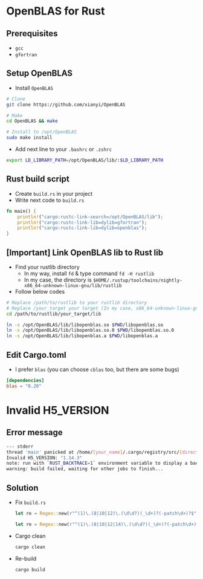 # OpenBLAS for Rust

## Prerequisites

* `gcc`
* `gfortran`

## Setup OpenBLAS

* Install `OpenBLAS`

```sh
# Clone
git clone https://github.com/xianyi/OpenBLAS

# Make
cd OpenBLAS && make

# Install to /opt/OpenBLAS
sudo make install
```

* Add next line to your `.bashrc` or `.zshrc`

```sh
export LD_LIBRARY_PATH=/opt/OpenBLAS/lib/:$LD_LIBRARY_PATH
```

## Rust build script

* Create `build.rs` in your project
* Write next code to `build.rs`

```rust
fn main() {
    println!("cargo:rustc-link-search=/opt/OpenBLAS/lib");
    println!("cargo:rustc-link-lib=dylib=gfortran");
    println!("cargo:rustc-link-lib=dylib=openblas");
}
```

## **[Important]** Link OpenBLAS lib to Rust lib

* Find your rustlib directory
    * In my way, install `fd` & type command `fd -H rustlib`
    * In my case, the directory is `$HOME/.rustup/toolchains/nightly-x86_64-unknown-linux-gnu/lib/rustlib`
* Follow below codes

```sh
# Replace /path/to/rustlib to your rustlib directory
# Replace /your_target your target (In my case, x86_64-unknown-linux-gnu)
cd /path/to/rustlib/your_target/lib

ln -s /opt/OpenBLAS/lib/libopenblas.so $PWD/libopenblas.so
ln -s /opt/OpenBLAS/lib/libopenblas.so.0 $PWD/libopenblas.so.0
ln -s /opt/OpenBLAS/lib/libopenblas.a $PWD/libopenblas.a
```

## Edit Cargo.toml

* I prefer `blas` (you can choose `cblas` too, but there are some bugs)

```toml
[dependencies]
blas = "0.20"
```

# Invalid H5_VERSION

## Error message

```sh
--- stderr
thread 'main' panicked at /home/[your_name]/.cargo/registry/src/[directory]/hdf5-sys-0.8.1/build.rs:200:21:
Invalid H5_VERSION: "1.14.3"
note: run with `RUST_BACKTRACE=1` environment variable to display a backtrace
warning: build failed, waiting for other jobs to finish...
```

## Solution

- Fix `build.rs`

  ```rust
  let re = Regex::new(r"^(1)\.(8|10|12)\.(\d\d?)(_\d+)?(-patch\d+)?$").ok()?;
  ```

  ```rust
  let re = Regex::new(r"^(1)\.(8|10|12|14)\.(\d\d?)(_\d+)?(-patch\d+)?$").ok()?;
  ```

- Cargo clean

  ```sh
  cargo clean
  ```

- Re-build

  ```sh
  cargo build
  ```
